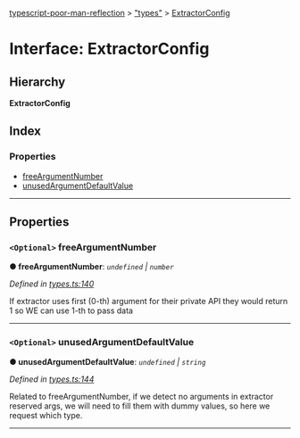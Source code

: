 [typescript-poor-man-reflection](../README.md) > ["types"](../modules/_types_.md) > [ExtractorConfig](../interfaces/_types_.extractorconfig.md)

# Interface: ExtractorConfig

## Hierarchy

**ExtractorConfig**

## Index

### Properties

* [freeArgumentNumber](_types_.extractorconfig.md#freeargumentnumber)
* [unusedArgumentDefaultValue](_types_.extractorconfig.md#unusedargumentdefaultvalue)

---

## Properties

<a id="freeargumentnumber"></a>

### `<Optional>` freeArgumentNumber

**● freeArgumentNumber**: *`undefined` \| `number`*

*Defined in [types.ts:140](https://github.com/cancerberoSgx/typescript-poor-man-reflection/blob/ddc8b16/src/types.ts#L140)*

If extractor uses first (0-th) argument for their private API they would return 1 so WE can use 1-th to pass data

___
<a id="unusedargumentdefaultvalue"></a>

### `<Optional>` unusedArgumentDefaultValue

**● unusedArgumentDefaultValue**: *`undefined` \| `string`*

*Defined in [types.ts:144](https://github.com/cancerberoSgx/typescript-poor-man-reflection/blob/ddc8b16/src/types.ts#L144)*

Related to freeArgumentNumber, if we detect no arguments in extractor reserved args, we will need to fill them with dummy values, so here we request which type.

___

